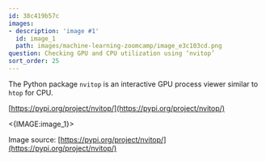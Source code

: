```yaml
---
id: 38c419b57c
images:
- description: 'image #1'
  id: image_1
  path: images/machine-learning-zoomcamp/image_e3c103cd.png
question: Checking GPU and CPU utilization using ‘nvitop’
sort_order: 25
---
```


The Python package `nvitop` is an interactive GPU process viewer similar to `htop` for CPU.

[https://pypi.org/project/nvitop/](https://pypi.org/project/nvitop/)

<{IMAGE:image_1}>

Image source: [https://pypi.org/project/nvitop/](https://pypi.org/project/nvitop/)